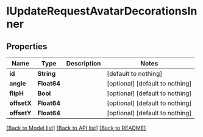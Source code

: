 # IUpdateRequestAvatarDecorationsInner


## Properties
Name | Type | Description | Notes
------------ | ------------- | ------------- | -------------
**id** | **String** |  | [default to nothing]
**angle** | **Float64** |  | [optional] [default to nothing]
**flipH** | **Bool** |  | [optional] [default to nothing]
**offsetX** | **Float64** |  | [optional] [default to nothing]
**offsetY** | **Float64** |  | [optional] [default to nothing]


[[Back to Model list]](../README.md#models) [[Back to API list]](../README.md#api-endpoints) [[Back to README]](../README.md)


